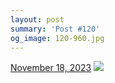 ```yaml
---
layout: post
summary: 'Post #120'
og_image: 120-960.jpg
---
```


<p>
  <time>
    <a href="/120">November 18, 2023</a>
  </time>
  <a href="/120">
    <img src="{{ site.assets_url }}/120-480.jpg" srcset="{{ site.assets_url }}/120-240.jpg 240w, {{ site.assets_url }}/120-480.jpg 480w, {{ site.assets_url }}/120-720.jpg 720w, {{ site.assets_url }}/120-960.jpg 960w" sizes="(min-width: 700px) 50vw, calc(100vw - 2rem)" />
  </a>
</p>
